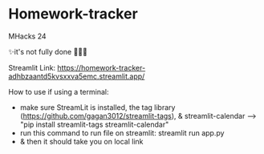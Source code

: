 # Homework-tracker
MHacks 24

✨it's not fully done 😵‍💫✨

Streamlit Link: https://homework-tracker-adhbzaantd5kvsxxva5emc.streamlit.app/

How to use if using a terminal:
- make sure StreamLit is installed, the tag library (https://github.com/gagan3012/streamlit-tags), & streamlit-calendar --> "pip install streamlit-tags streamlit-calendar"
- run this command to run file on streamlit: streamlit run app.py
- & then it should take you on local link
